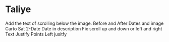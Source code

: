 # Taliye
Add the text of scrolling below the image.
Before and After Dates and image Carto Sat 2-Date
Date in description 
Fix scroll up and down or left and right
Text Justify
Points Left jusitfy 

